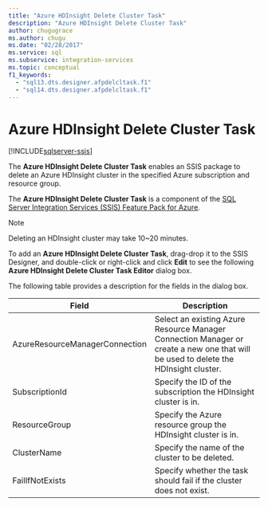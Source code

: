 ```yaml
---
title: "Azure HDInsight Delete Cluster Task"
description: "Azure HDInsight Delete Cluster Task"
author: chugugrace
ms.author: chugu
ms.date: "02/28/2017"
ms.service: sql
ms.subservice: integration-services
ms.topic: conceptual
f1_keywords:
  - "sql13.dts.designer.afpdelcltask.f1"
  - "sql14.dts.designer.afpdelcltask.f1"
---
```

# Azure HDInsight Delete Cluster Task

[!INCLUDE[sqlserver-ssis](../../includes/applies-to-version/sqlserver-ssis.md)]


The **Azure HDInsight Delete Cluster Task** enables an SSIS package to delete an Azure HDInsight cluster in the specified Azure subscription and resource group.
  
The **Azure HDInsight Delete Cluster Task** is a component of the [SQL Server Integration Services (SSIS) Feature Pack for Azure](../../integration-services/azure-feature-pack-for-integration-services-ssis.md).
  
> [!NOTE]
> Deleting an HDInsight cluster may take 10~20 minutes.  
  
To add an **Azure HDInsight Delete Cluster Task**, drag-drop it to the SSIS Designer, and double-click or right-click and click **Edit** to see the following **Azure HDInsight Delete Cluster Task Editor** dialog box.  
  
The following table provides a description for the fields in the dialog box.  
  
|Field|Description|  
|-|-|  
|AzureResourceManagerConnection|Select an existing Azure Resource Manager Connection Manager or create a new one that will be used to delete the HDInsight cluster.|
|SubscriptionId|Specify the ID of the subscription the HDInsight cluster is in.|
|ResourceGroup|Specify the Azure resource group the HDInsight cluster is in.|
|ClusterName|Specify the name of the cluster to be deleted.|  
|FailIfNotExists|Specify whether the task should fail if the cluster does not exist.|
